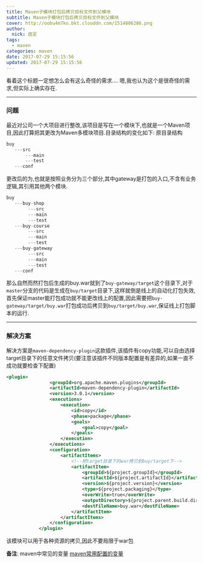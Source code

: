```yaml
---
title: Maven子模块打包后拷贝目标文件到父模块
subtitle: Maven子模块打包后拷贝目标文件到父模块
cover: http://oobu4m7ko.bkt.clouddn.com/1514806286.png
author: 
  nick: 屈定
tags:
  - maven    
categories: maven
date: 2017-07-29 15:15:56
updated: 2017-07-29 15:15:56
---
```

看着这个标题一定想怎么会有这么奇怪的需求....
嗯,我也认为这个是很奇怪的需求,但实际上确实存在.
- - - - -

### 问题
最近对公司一个大项目进行整改,该项目是写在一个模块下,也就是一个Maven项目,因此打算把其更改为Maven多模块项目.目录结构的变化如下:
原目录结构
```java
buy
   ---src
       ---main
       ---test
   ---conf
```
更改后的为,也就是按照业务分为三个部分,其中gateway是打包的入口,不含有业务逻辑,其引用其他两个模块.
```java
buy
   ---buy-shop
        ---src
        ---main
        ---test
   ---buy-course
        ---src
        ---main
        ---test
   ---buy-gateway
        ---src
        ---main
        ---test
   ---conf
```
那么自然而然打包后生成的buy.war就到了`buy-gateway/target`这个目录下,对于`master`分支的代码是生成在`buy/target`目录下,这样就倒是线上的自动化打包失效,首先保证master能打包成功就不能更改线上的配置,因此需要把`buy-gateway/target/buy.war`打包成功后拷贝到`buy/target/buy.war`,保证线上打包脚本的运行.
- - - - -
### 解决方案
解决方案是`maven-dependency-plugin`这款插件,该插件有copy功能,可以自由选择target目录下的任意文件拷贝(要注意该插件不同版本配置是有差异的,如果一直不成功就要检查下配置)
```xml
<plugin>
                <groupId>org.apache.maven.plugins</groupId>
                <artifactId>maven-dependency-plugin</artifactId>
                <version>3.0.1</version>
                <executions>
                    <execution>
                        <id>copy</id>
                        <phase>package</phase>
                        <goals>
                            <goal>copy</goal>
                        </goals>
                    </execution>
                </executions>
                <configuration>
                    <artifactItems>
                        <!--把target目录下的war拷贝到buy/target下-->
                        <artifactItem>
                            <groupId>${project.groupId}</groupId>
                            <artifactId>${project.artifactId}</artifactId>
                            <version>${project.version}</version>
                            <type>${project.packaging}</type>
                            <overWrite>true</overWrite>
                            <outputDirectory>${project.parent.build.directory}</outputDirectory>
                            <destFileName>buy.war</destFileName>
                        </artifactItem>
                    </artifactItems>
                </configuration>
            </plugin>
```

该模块可以用于各种资源的拷贝,因此不要局限于war包

**备注**:
maven中常见的变量 [maven常用配置的变量](http://qiaolevip.iteye.com/blog/1816652)